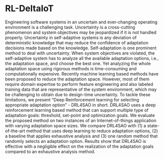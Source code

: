 # RL-DeltaIoT

Engineering software systems in an uncertain and ever-changing operating environment is a challenging task. Uncertainty is a cross-cutting phenomenon and system objectives may be jeopardized if it is not handled properly. Uncertainty in self-adaptive systems is any deviation of deterministic knowledge that may reduce the confidence of adaptation decisions made based on the knowledge. Self-adaptation is one prominent method to deal with uncertainty. When system objectives are violated, the self-adaptive system has to analyze all the available adaptation options, i.e., the adaptation space, and choose the best one. Yet analyzing the whole adaptation space using rigorous methods is time-consuming and computationally expensive. Recently machine learning based methods have been proposed to reduce the adaptation space. However, most of them require domain expertise to perform feature engineering and also labeled training data that are representative of the system environment, which may be challenging to obtain due to design-time uncertainty. To tackle these limitations, we present “Deep Reinforcement learning for selecting appropriate adaptation option” - DRL4SAO in short. DRL4SAO uses a deep reinforcement learning based method that can support multiple type of adaptation goals: threshold, set-point and optimization goals. We evaluate the proposed method on two instances of an Internet-of-things application with varying adaptation space sizes. We compare DRL4SAO with (1) a state-of-the-art method that uses deep learning to reduce adaptation options, (2) a baseline that applies exhaustive analysis and (3) one random method that randomly selects an adaptation option. Results show that DRL4SAO is effective with a negligible effect on the realization of the adaptation goals compared to an exhaustive analysis method.
